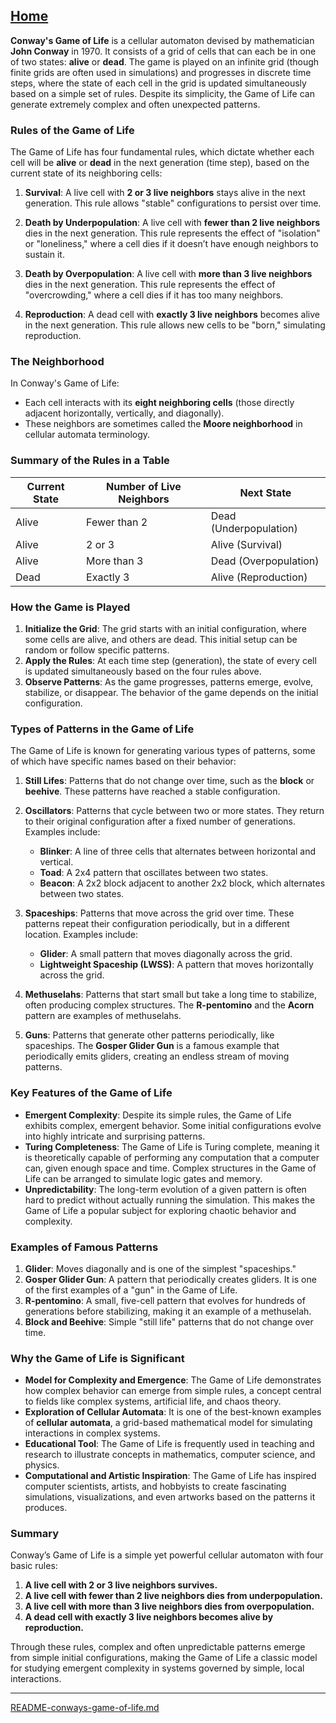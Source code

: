 [Home](https://t2m.io/VwvDcuw)
---

**Conway's Game of Life** is a cellular automaton devised by mathematician **John Conway** in 1970. It consists of a grid of cells that can each be in one of two states: **alive** or **dead**. The game is played on an infinite grid (though finite grids are often used in simulations) and progresses in discrete time steps, where the state of each cell in the grid is updated simultaneously based on a simple set of rules. Despite its simplicity, the Game of Life can generate extremely complex and often unexpected patterns.

### Rules of the Game of Life

The Game of Life has four fundamental rules, which dictate whether each cell will be **alive** or **dead** in the next generation (time step), based on the current state of its neighboring cells:

1. **Survival**: A live cell with **2 or 3 live neighbors** stays alive in the next generation. This rule allows "stable" configurations to persist over time.
  
2. **Death by Underpopulation**: A live cell with **fewer than 2 live neighbors** dies in the next generation. This rule represents the effect of "isolation" or "loneliness," where a cell dies if it doesn’t have enough neighbors to sustain it.

3. **Death by Overpopulation**: A live cell with **more than 3 live neighbors** dies in the next generation. This rule represents the effect of "overcrowding," where a cell dies if it has too many neighbors.

4. **Reproduction**: A dead cell with **exactly 3 live neighbors** becomes alive in the next generation. This rule allows new cells to be "born," simulating reproduction.

### The Neighborhood

In Conway's Game of Life:
- Each cell interacts with its **eight neighboring cells** (those directly adjacent horizontally, vertically, and diagonally).
- These neighbors are sometimes called the **Moore neighborhood** in cellular automata terminology.

### Summary of the Rules in a Table

| Current State | Number of Live Neighbors | Next State      |
|---------------|--------------------------|-----------------|
| Alive         | Fewer than 2             | Dead (Underpopulation) |
| Alive         | 2 or 3                   | Alive (Survival) |
| Alive         | More than 3              | Dead (Overpopulation) |
| Dead          | Exactly 3                | Alive (Reproduction) |

### How the Game is Played

1. **Initialize the Grid**: The grid starts with an initial configuration, where some cells are alive, and others are dead. This initial setup can be random or follow specific patterns.
2. **Apply the Rules**: At each time step (generation), the state of every cell is updated simultaneously based on the four rules above.
3. **Observe Patterns**: As the game progresses, patterns emerge, evolve, stabilize, or disappear. The behavior of the game depends on the initial configuration.

### Types of Patterns in the Game of Life

The Game of Life is known for generating various types of patterns, some of which have specific names based on their behavior:

1. **Still Lifes**: Patterns that do not change over time, such as the **block** or **beehive**. These patterns have reached a stable configuration.

2. **Oscillators**: Patterns that cycle between two or more states. They return to their original configuration after a fixed number of generations. Examples include:
   - **Blinker**: A line of three cells that alternates between horizontal and vertical.
   - **Toad**: A 2x4 pattern that oscillates between two states.
   - **Beacon**: A 2x2 block adjacent to another 2x2 block, which alternates between two states.

3. **Spaceships**: Patterns that move across the grid over time. These patterns repeat their configuration periodically, but in a different location. Examples include:
   - **Glider**: A small pattern that moves diagonally across the grid.
   - **Lightweight Spaceship (LWSS)**: A pattern that moves horizontally across the grid.

4. **Methuselahs**: Patterns that start small but take a long time to stabilize, often producing complex structures. The **R-pentomino** and the **Acorn** pattern are examples of methuselahs.

5. **Guns**: Patterns that generate other patterns periodically, like spaceships. The **Gosper Glider Gun** is a famous example that periodically emits gliders, creating an endless stream of moving patterns.

### Key Features of the Game of Life

- **Emergent Complexity**: Despite its simple rules, the Game of Life exhibits complex, emergent behavior. Some initial configurations evolve into highly intricate and surprising patterns.
- **Turing Completeness**: The Game of Life is Turing complete, meaning it is theoretically capable of performing any computation that a computer can, given enough space and time. Complex structures in the Game of Life can be arranged to simulate logic gates and memory.
- **Unpredictability**: The long-term evolution of a given pattern is often hard to predict without actually running the simulation. This makes the Game of Life a popular subject for exploring chaotic behavior and complexity.

### Examples of Famous Patterns

1. **Glider**: Moves diagonally and is one of the simplest "spaceships."
2. **Gosper Glider Gun**: A pattern that periodically creates gliders. It is one of the first examples of a "gun" in the Game of Life.
3. **R-pentomino**: A small, five-cell pattern that evolves for hundreds of generations before stabilizing, making it an example of a methuselah.
4. **Block and Beehive**: Simple "still life" patterns that do not change over time.

### Why the Game of Life is Significant

- **Model for Complexity and Emergence**: The Game of Life demonstrates how complex behavior can emerge from simple rules, a concept central to fields like complex systems, artificial life, and chaos theory.
- **Exploration of Cellular Automata**: It is one of the best-known examples of **cellular automata**, a grid-based mathematical model for simulating interactions in complex systems.
- **Educational Tool**: The Game of Life is frequently used in teaching and research to illustrate concepts in mathematics, computer science, and physics.
- **Computational and Artistic Inspiration**: The Game of Life has inspired computer scientists, artists, and hobbyists to create fascinating simulations, visualizations, and even artworks based on the patterns it produces.

### Summary

Conway’s Game of Life is a simple yet powerful cellular automaton with four basic rules:
1. **A live cell with 2 or 3 live neighbors survives.**
2. **A live cell with fewer than 2 live neighbors dies from underpopulation.**
3. **A live cell with more than 3 live neighbors dies from overpopulation.**
4. **A dead cell with exactly 3 live neighbors becomes alive by reproduction.**

Through these rules, complex and often unpredictable patterns emerge from simple initial configurations, making the Game of Life a classic model for studying emergent complexity in systems governed by simple, local interactions.


---

[README-conways-game-of-life.md](https://t2m.io/dJ7dOhC)
